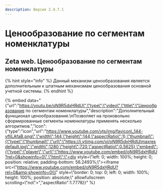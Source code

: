 ```yaml
---
description: Версия 2.4.7.1
---
```


# Ценообразование по сегментам номенклатуры

## Zeta web. Ценообразование по сегментам номенклатуры

{% hint style="info" %}
Данный механизм ценообразования является дополнительным к штатным механизмам ценообразования основной учетной системы.
{% endhint %}

{% embed data="{\"url\":\"https://youtu.be/oN9R5dxHRdU\",\"type\":\"video\",\"title\":\"Ценообразование по сегментам номенклатуры\",\"description\":\"Дополнительный функционал ценообразования.\\nПозволяет на произвольно сформированные сегменты номенклатуры применять несколько алгоритмов.\",\"icon\":{\"type\":\"icon\",\"url\":\"https://www.youtube.com/yts/img/favicon\_144-vfliLAfaB.png\",\"width\":144,\"height\":144,\"aspectRatio\":1},\"thumbnail\":{\"type\":\"thumbnail\",\"url\":\"https://i.ytimg.com/vi/oN9R5dxHRdU/maxresdefault.jpg\",\"width\":1280,\"height\":720,\"aspectRatio\":0.5625},\"embed\":{\"type\":\"player\",\"url\":\"https://www.youtube.com/embed/oN9R5dxHRdU?rel=0&showinfo=0\",\"html\":\"<div style=\\\"left: 0; width: 100%; height: 0; position: relative; padding-bottom: 56.2493%;\\\"><iframe src=\\\"https://www.youtube.com/embed/oN9R5dxHRdU?rel=0&amp;showinfo=0\\\" style=\\\"border: 0; top: 0; left: 0; width: 100%; height: 100%; position: absolute;\\\" allowfullscreen scrolling=\\\"no\\\"></iframe></div>\",\"aspectRatio\":1.7778}}" %}



